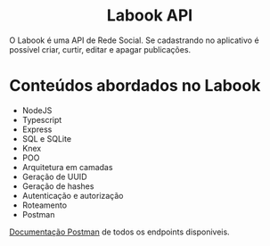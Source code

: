 <h1 align="center">
 Labook API
</h1>

O Labook é uma API de Rede Social. Se cadastrando no aplicativo é possível criar, curtir, editar e apagar publicações.

# Conteúdos abordados no Labook

- NodeJS
- Typescript
- Express
- SQL e SQLite
- Knex
- POO
- Arquitetura em camadas
- Geração de UUID
- Geração de hashes
- Autenticação e autorização
- Roteamento
- Postman

[Documentação Postman](https://documenter.getpostman.com/view/26879369/2s93sWAFw8) de todos os endpoints disponiveis.
